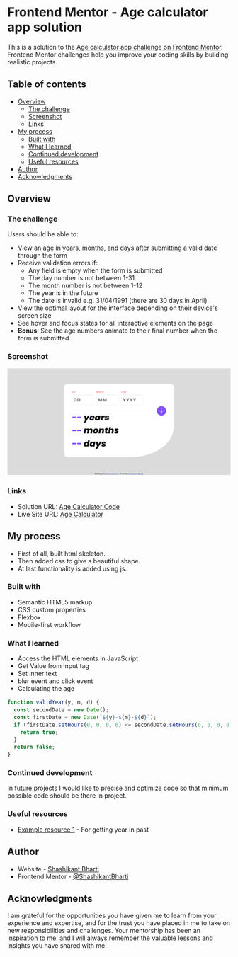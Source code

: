 # Frontend Mentor - Age calculator app solution

This is a solution to the [Age calculator app challenge on Frontend Mentor](https://www.frontendmentor.io/challenges/age-calculator-app-dF9DFFpj-Q). Frontend Mentor challenges help you improve your coding skills by building realistic projects.

## Table of contents

- [Overview](#overview)
  - [The challenge](#the-challenge)
  - [Screenshot](#screenshot)
  - [Links](#links)
- [My process](#my-process)
  - [Built with](#built-with)
  - [What I learned](#what-i-learned)
  - [Continued development](#continued-development)
  - [Useful resources](#useful-resources)
- [Author](#author)
- [Acknowledgments](#acknowledgments)

## Overview

### The challenge

Users should be able to:

- View an age in years, months, and days after submitting a valid date through the form
- Receive validation errors if:
  - Any field is empty when the form is submitted
  - The day number is not between 1-31
  - The month number is not between 1-12
  - The year is in the future
  - The date is invalid e.g. 31/04/1991 (there are 30 days in April)
- View the optimal layout for the interface depending on their device's screen size
- See hover and focus states for all interactive elements on the page
- **Bonus**: See the age numbers animate to their final number when the form is submitted

### Screenshot

![](./screenshot.jpg)

### Links

- Solution URL: [Age Calculator Code](https://github.com/ShashikantBharti/age-calculator-app-main-frontend-mentor-challenge)
- Live Site URL: [Age Calculator](https://shashikantbharti.github.io/age-calculator-app-main-frontend-mentor-challenge/)

## My process

- First of all, built html skeleton.
- Then added css to give a beautiful shape.
- At last functionality is added using js.

### Built with

- Semantic HTML5 markup
- CSS custom properties
- Flexbox
- Mobile-first workflow

### What I learned

- Access the HTML elements in JavaScript
- Get Value from input tag
- Set inner text
- blur event and click event
- Calculating the age

```js
function validYear(y, m, d) {
  const secondDate = new Date();
  const firstDate = new Date(`${y}-${m}-${d}`);
  if (firstDate.setHours(0, 0, 0, 0) <= secondDate.setHours(0, 0, 0, 0)) {
    return true;
  }
  return false;
}
```

### Continued development

In future projects I would like to precise and optimize code so that minimum possible code should be there in project.

### Useful resources

- [Example resource 1](https://dev.to) - For getting year in past

## Author

- Website - [Shashikant Bharti](https://shashikantbharti.github.io/age-calculator-app-main-frontend-mentor-challenge/)
- Frontend Mentor - [@ShashikantBharti](https://www.frontendmentor.io/profile/ShashikantBharti)

## Acknowledgments

I am grateful for the opportunities you have given me to learn from your experience and expertise, and for the trust you have placed in me to take on new responsibilities and challenges. Your mentorship has been an inspiration to me, and I will always remember the valuable lessons and insights you have shared with me.
